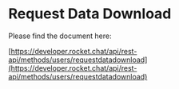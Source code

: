 # Request Data Download

Please find the document here: 

[https://developer.rocket.chat/api/rest-api/methods/users/requestdatadownload](https://developer.rocket.chat/api/rest-api/methods/users/requestdatadownload)

